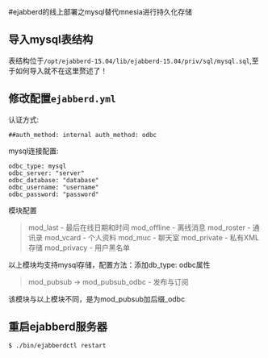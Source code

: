 #ejabberd的线上部署之mysql替代mnesia进行持久化存储

## 导入mysql表结构

表结构位于`/opt/ejabberd-15.04/lib/ejabberd-15.04/priv/sql/mysql.sql`,至于如何导入就不在这里赘述了！

## 修改配置`ejabberd.yml`

认证方式:

`
##auth_method: internal
auth_method: odbc
`

mysql连接配置:

```
odbc_type: mysql
odbc_server: "server"
odbc_database: "database"
odbc_username: "username"
odbc_password: "password"
```

模块配置

>mod_last  - 最后在线日期和时间
mod_offline - 离线消息
mod_roster - 通讯录
mod_vcard - 个人资料
mod_muc - 聊天室
mod_private - 私有XML存储
>mod_privacy - 用户黑名单

以上模块均支持mysql存储，配置方法：添加db_type: odbc属性

>mod_pubsub -> mod_pubsub_odbc - 发布与订阅

该模块与以上模块不同，是为mod_pubsub加后缀_odbc

## 重启ejabberd服务器
`
$ ./bin/ejabberdctl restart
`
